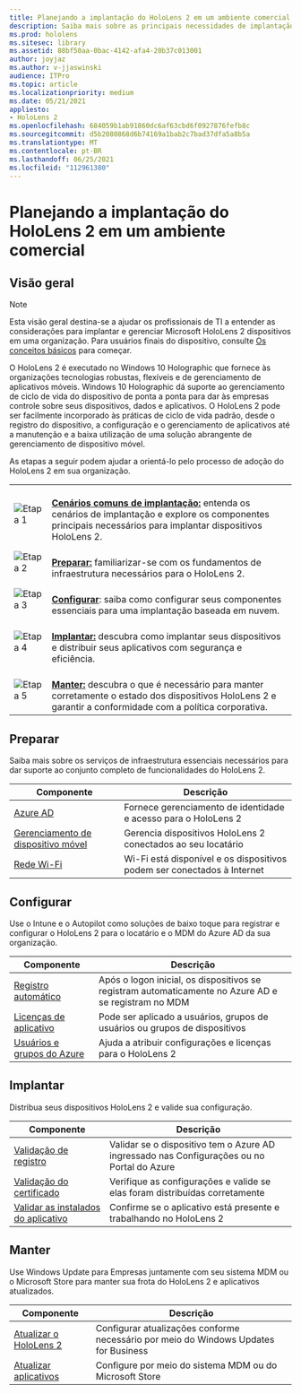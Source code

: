 ```yaml
---
title: Planejando a implantação do HoloLens 2 em um ambiente comercial
description: Saiba mais sobre as principais necessidades de implantação e gerenciamento do HoloLens em ambientes empresariais, incluindo infraestrutura, azure Active Directory e gerenciamento de dispositivo móvel.
ms.prod: hololens
ms.sitesec: library
ms.assetid: 88bf50aa-0bac-4142-afa4-20b37c013001
author: joyjaz
ms.author: v-jjaswinski
audience: ITPro
ms.topic: article
ms.localizationpriority: medium
ms.date: 05/21/2021
appliesto:
- HoloLens 2
ms.openlocfilehash: 684059b1ab91860dc6af63cbd6f0927876fefb8c
ms.sourcegitcommit: d5b2080868d6b74169a1bab2c7bad37dfa5a8b5a
ms.translationtype: MT
ms.contentlocale: pt-BR
ms.lasthandoff: 06/25/2021
ms.locfileid: "112961380"
---
```

# <a name="planning-hololens-2-deployment-in-a-commercial-environment"></a>Planejando a implantação do HoloLens 2 em um ambiente comercial

## <a name="overview"></a>Visão geral
> [!NOTE]
> Esta visão geral destina-se a ajudar os profissionais de TI a entender as considerações para implantar e gerenciar Microsoft HoloLens 2 dispositivos em uma organização. Para usuários finais do dispositivo, consulte [Os conceitos básicos](hololens2-setup.md) para começar.

O HoloLens 2 é executado no Windows 10 Holographic que fornece às organizações tecnologias robustas, flexíveis e de gerenciamento de aplicativos móveis. Windows 10 Holographic dá suporte ao gerenciamento de ciclo de vida do dispositivo de ponta a ponta para dar às empresas controle sobre seus dispositivos, dados e aplicativos. O HoloLens 2 pode ser facilmente incorporado às práticas de ciclo de vida padrão, desde o registro do dispositivo, a configuração e o gerenciamento de aplicativos até a manutenção e a baixa utilização de uma solução abrangente de gerenciamento de dispositivo móvel.

As etapas a seguir podem ajudar a orientá-lo pelo processo de adoção do HoloLens 2 em sua organização.

| | |
|--|--|
| ![Etapa 1](images/1green.png)| <br/> **[Cenários comuns de implantação:](hololens-requirements.md)** entenda os cenários de implantação e explore os componentes principais necessários para implantar dispositivos HoloLens 2. |
| ![Etapa 2](images/2green.png)| <br/> **[Preparar:](#prepare)** familiarizar-se com os fundamentos de infraestrutura necessários para o HoloLens 2. |
| ![Etapa 3](images/3green.png) | <br/> **[Configurar](#configure)**: saiba como configurar seus componentes essenciais para uma implantação baseada em nuvem. |
| ![Etapa 4](images/4green.png) | <br/> **[Implantar:](#deploy)** descubra como implantar seus dispositivos e distribuir seus aplicativos com segurança e eficiência. |
| ![Etapa 5](images/5green.png) | <br/> **[Manter:](#maintain)** descubra o que é necessário para manter corretamente o estado dos dispositivos HoloLens 2 e garantir a conformidade com a política corporativa. |

## <a name="prepare"></a>Preparar

Saiba mais sobre os serviços de infraestrutura essenciais necessários para dar suporte ao conjunto completo de funcionalidades do HoloLens 2. 

| Componente | Descrição |
|-----------|------------|
| [Azure AD](hololens-identity.md) | Fornece gerenciamento de identidade e acesso para o HoloLens 2  |
| [Gerenciamento de dispositivo móvel](hololens-mdm-configure.md)| Gerencia dispositivos HoloLens 2 conectados ao seu locatário  |
| [Rede Wi-Fi](hololens-commercial-infrastructure.md)| Wi-Fi está disponível e os dispositivos podem ser conectados à Internet  |

## <a name="configure"></a>Configurar

Use o Intune e o Autopilot como soluções de baixo toque para registrar e configurar o HoloLens 2 para o locatário e o MDM do Azure AD da sua organização.

| Componente | Descrição |
|-----------|------------|
| [Registro automático](hololens-enroll-mdm.md#auto-enrollment-in-mdm) | Após o logon inicial, os dispositivos se registram automaticamente no Azure AD e se registram no MDM  |
| [Licenças de aplicativo](hololens2-cloud-connected-configure.md#application-licenses)| Pode ser aplicado a usuários, grupos de usuários ou grupos de dispositivos  |
| [Usuários e grupos do Azure](hololens2-cloud-connected-configure.md#azure-users-and-groups) | Ajuda a atribuir configurações e licenças para o HoloLens 2  |

## <a name="deploy"></a>Implantar

Distribua seus dispositivos HoloLens 2 e valide sua configuração. 

| Componente | Descrição |
|-----------|------------|
| [Validação de registro](hololens2-corp-connected-deploy.md#enrollment-validation) | Validar se o dispositivo tem o Azure AD ingressado nas Configurações ou no Portal do Azure |
| [Validação do certificado](hololens2-corp-connected-deploy.md#wi-fi-certificate-validation) | Verifique as configurações e valide se elas foram distribuídas corretamente |
| [Validar as instalados do aplicativo](hololens2-corp-connected-deploy.md#validate-lob-app-install) | Confirme se o aplicativo está presente e trabalhando no HoloLens 2 |

## <a name="maintain"></a>Manter

Use Windows Update para Empresas juntamente com seu sistema MDM ou o Microsoft Store para manter sua frota do HoloLens 2 e aplicativos atualizados.

| Componente | Descrição |
|-----------|------------|
| [Atualizar o HoloLens 2](hololens-updates.md) | Configurar atualizações conforme necessário por meio do Windows Updates for Business |
| [Atualizar aplicativos](app-deploy-overview.md) | Configure por meio do sistema MDM ou do Microsoft Store

